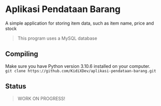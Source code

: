 # Aplikasi Pendataan Barang

A simple application for storing item data, such as item name, price and stock

> This program uses a MySQL database

## Compiling
Make sure you have Python version 3.10.6 installed on your computer. <br>
`git clone https://github.com/KidiXDev/aplikasi-pendataan-barang.git`

## Status
> WORK ON PROGRESS!

